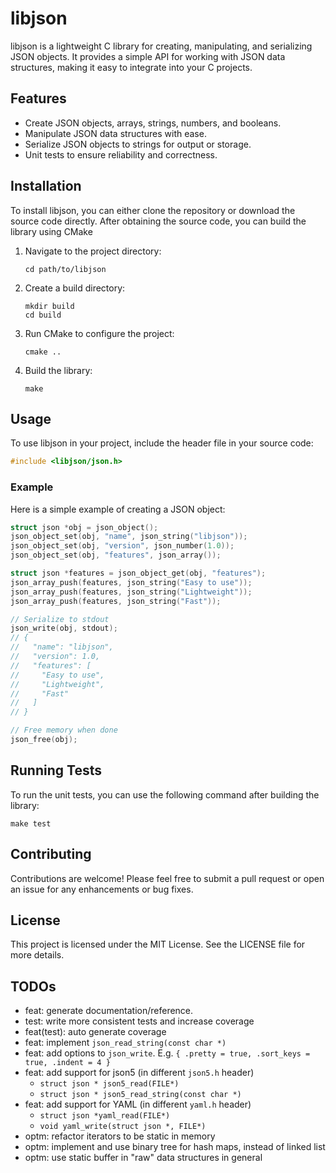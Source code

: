 # libjson

libjson is a lightweight C library for creating, manipulating, and serializing JSON objects. It provides a simple API for working with JSON data structures, making it easy to integrate into your C projects.

## Features

- Create JSON objects, arrays, strings, numbers, and booleans.
- Manipulate JSON data structures with ease.
- Serialize JSON objects to strings for output or storage.
- Unit tests to ensure reliability and correctness.

## Installation

To install libjson, you can either clone the repository or download the source code directly. After obtaining the source code, you can build the library using CMake

1. Navigate to the project directory:

   ```
   cd path/to/libjson
   ```

2. Create a build directory:

   ```
   mkdir build
   cd build
   ```

3. Run CMake to configure the project:

   ```
   cmake ..
   ```

4. Build the library:
   ```
   make
   ```

## Usage

To use libjson in your project, include the header file in your source code:

```c
#include <libjson/json.h>
```

### Example

Here is a simple example of creating a JSON object:

```c
struct json *obj = json_object();
json_object_set(obj, "name", json_string("libjson"));
json_object_set(obj, "version", json_number(1.0));
json_object_set(obj, "features", json_array());

struct json *features = json_object_get(obj, "features");
json_array_push(features, json_string("Easy to use"));
json_array_push(features, json_string("Lightweight"));
json_array_push(features, json_string("Fast"));

// Serialize to stdout
json_write(obj, stdout);
// {
//   "name": "libjson",
//   "version": 1.0,
//   "features": [
//     "Easy to use",
//     "Lightweight",
//     "Fast"
//   ]
// }

// Free memory when done
json_free(obj);
```

## Running Tests

To run the unit tests, you can use the following command after building the library:

```
make test
```

## Contributing

Contributions are welcome! Please feel free to submit a pull request or open an issue for any enhancements or bug fixes.

## License

This project is licensed under the MIT License. See the LICENSE file for more details.

## TODOs

- feat: generate documentation/reference.
- test: write more consistent tests and increase coverage
- feat(test): auto generate coverage
- feat: implement `json_read_string(const char *)`
- feat: add options to `json_write`. E.g. `{ .pretty = true, .sort_keys = true, .indent = 4 }`
- feat: add support for json5 (in different `json5.h` header)
  - `struct json * json5_read(FILE*)`
  - `struct json * json5_read_string(const char *)`
- feat: add support for YAML (in different `yaml.h` header)
  - `struct json *yaml_read(FILE*)`
  - `void yaml_write(struct json *, FILE*)`
- optm: refactor iterators to be static in memory
- optm: implement and use binary tree for hash maps, instead of linked list
- optm: use static buffer in "raw" data structures in general
